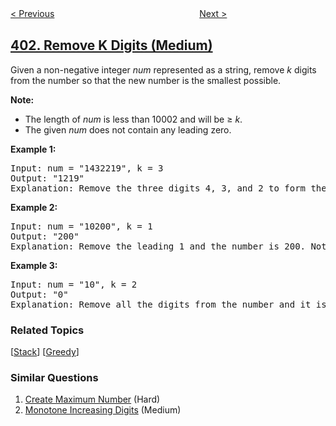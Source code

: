 <!--|This file generated by command(leetcode description); DO NOT EDIT.    |-->
<!--+----------------------------------------------------------------------+-->
<!--|@author    openset <openset.wang@gmail.com>                           |-->
<!--|@link      https://github.com/openset                                 |-->
<!--|@home      https://github.com/tonymontaro/leetcode-hints                        |-->
<!--+----------------------------------------------------------------------+-->

[< Previous](https://github.com/tonymontaro/leetcode-hints/tree/master/problems/binary-watch "Binary Watch")
　　　　　　　　　　　　　　　　
[Next >](https://github.com/tonymontaro/leetcode-hints/tree/master/problems/frog-jump "Frog Jump")

## [402. Remove K Digits (Medium)](https://leetcode.com/problems/remove-k-digits "移掉K位数字")

<p>Given a non-negative integer <i>num</i> represented as a string, remove <i>k</i> digits from the number so that the new number is the smallest possible.
</p>

<p><b>Note:</b><br />
<ul>
<li>The length of <i>num</i> is less than 10002 and will be &ge; <i>k</i>.</li>
<li>The given <i>num</i> does not contain any leading zero.</li>
</ul>
</b>
</p>

<p><b>Example 1:</b>
<pre>
Input: num = "1432219", k = 3
Output: "1219"
Explanation: Remove the three digits 4, 3, and 2 to form the new number 1219 which is the smallest.
</pre>
</p>

<p><b>Example 2:</b>
<pre>
Input: num = "10200", k = 1
Output: "200"
Explanation: Remove the leading 1 and the number is 200. Note that the output must not contain leading zeroes.
</pre>
</p>

<p><b>Example 3:</b>
<pre>
Input: num = "10", k = 2
Output: "0"
Explanation: Remove all the digits from the number and it is left with nothing which is 0.
</pre>
</p>

### Related Topics
  [[Stack](https://github.com/tonymontaro/leetcode-hints/tree/master/tag/stack/README.md)]
  [[Greedy](https://github.com/tonymontaro/leetcode-hints/tree/master/tag/greedy/README.md)]

### Similar Questions
  1. [Create Maximum Number](https://github.com/tonymontaro/leetcode-hints/tree/master/problems/create-maximum-number) (Hard)
  1. [Monotone Increasing Digits](https://github.com/tonymontaro/leetcode-hints/tree/master/problems/monotone-increasing-digits) (Medium)
